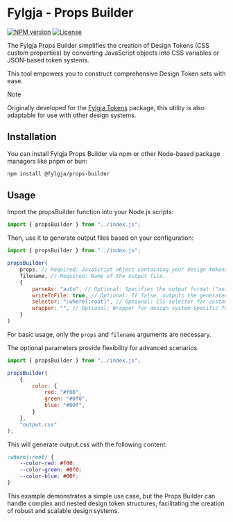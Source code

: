 # Fylgja - Props Builder

[![NPM version](https://img.shields.io/npm/v/@fylgja/props-builder)](https://www.npmjs.com/package/@fylgja/props-builder)
[![License](https://img.shields.io/github/license/fylgja/fylgja?color=%23234)](/LICENSE)


The Fylgja Props Builder simplifies the creation of Design Tokens (CSS custom properties)
by converting JavaScript objects into CSS variables or JSON-based token systems.

This tool empowers you to construct comprehensive Design Token sets with ease.

> [!Note]
> Originally developed for the [Fylgja Tokens](https://fylgja.dev/library/tokens) package,
> this utility is also adaptable for use with other design systems.

## Installation

You can install Fylgja Props Builder via npm or other Node-based package managers like pnpm or bun:

```bash
npm install @fylgja/props-builder
```

## Usage

Import the propsBuilder function into your Node.js scripts:

```js
import { propsBuilder } from "../index.js";
```

Then, use it to generate output files based on your configuration:

```js
import { propsBuilder } from "../index.js";

propsBuilder(
	props, // Required: JavaScript object containing your design tokens.
    filename, // Required: Name of the output file.
    {
        parseAs: "auto", // Optional: Specifies the output format ("auto", "css", "json"). Defaults to "auto" (determined by file extension).
        writeToFile: true, // Optional: If false, outputs the generated content to the console. Defaults to true.
        selector: ":where(:root)", // Optional: CSS selector for custom property declarations (CSS output only).
        wrapper: "", // Optional: Wrapper for design system-specific formatting (e.g., Figma).
    }
)
```

For basic usage, only the `props` and `filename` arguments are necessary.

The optional parameters provide flexibility for advanced scenarios.

```js
import { propsBuilder } from "../index.js";

propsBuilder(
	{
		color: {
			red: "#f00",
			green: "#0f0",
			blue: "#00f",
		}
	},
	"output.css"
);
```

This will generate output.css with the following content:

```css
:where(:root) {
	--color-red: #f00;
	--color-green: #0f0;
	--color-blue: #00f;
}
```

This example demonstrates a simple use case,
but the Props Builder can handle complex and nested design token structures,
facilitating the creation of robust and scalable design systems.
